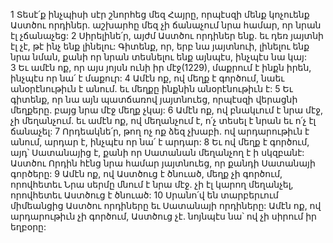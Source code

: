 1 Տեսէ՛ք ինչպիսի սէր շնորհեց մեզ Հայրը, որպէսզի մենք կոչուենք Աստծու որդիներ. աշխարհը մեզ չի ճանաչում նրա համար, որ նրան էլ չճանաչեց:
2 Սիրելինե՛ր, այժմ Աստծու որդիներ ենք. եւ դեռ յայտնի էլ չէ, թէ ինչ ենք լինելու: Գիտենք, որ, երբ նա յայտնուի, լինելու ենք նրա նման, քանի որ նրան տեսնելու ենք այնպէս, ինչպէս նա կայ: 3 Եւ ամէն ոք, որ այս յոյսն ունի իր մէջ(1229), մաքրում է ինքն իրեն, ինչպէս որ նա՛ է մաքուր: 4 Ամէն ոք, ով մեղք է գործում, նաեւ անօրէնութիւն է անում. եւ մեղքը ինքնին անօրէնութիւն է: 5 Եւ գիտենք, որ նա այն պատճառով յայտնուեց, որպէսզի վերացնի մեղքերը. բայց նրա մէջ մեղք չկայ: 6 Ամէն ոք, ով բնակւում է նրա մէջ, չի մեղանչում. եւ ամէն ոք, ով մեղանչում է, ո՛չ տեսել է նրան եւ ո՛չ էլ ճանաչել: 7 Որդեակնե՛ր, թող ոչ ոք ձեզ չխաբի. ով արդարութիւն է անում, արդար է, ինչպէս որ նա՛ է արդար: 8 Եւ ով մեղք է գործում, այդ՝ Սատանայից է, քանի որ Սատանան մեղանչող է ի սկզբանէ: Աստծու Որդին հէնց նրա համար յայտնուեց, որ քանդի Սատանայի գործերը: 9 Ամէն ոք, ով Աստծուց է ծնուած, մեղք չի գործում, որովհետեւ Նրա սերմը մնում է նրա մէջ. չի էլ կարող մեղանչել, որովհետեւ Աստծուց է ծնուած: 10 Սրանո՛վ են տարբերւում միմեանցից Աստծու որդիները եւ Սատանայի որդիները: Ամէն ոք, ով արդարութիւն չի գործում, Աստծուց չէ. նոյնպէս նա՝ ով չի սիրում իր եղբօրը:
